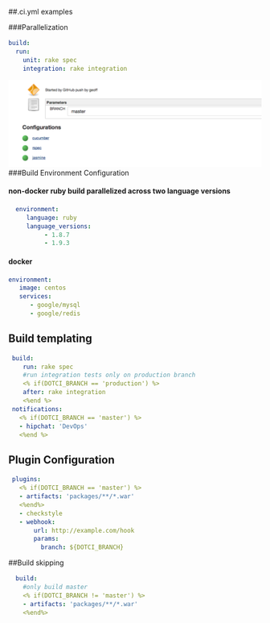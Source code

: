 ##.ci.yml examples


###Parallelization
```yaml
build:
  run:
    unit: rake spec
    integration: rake integration
```
![dotci setup](screenshots/script-parallized.png)
###Build Environment Configuration

#### non-docker ruby build parallelized across two language versions
```yaml
  environment:
     language: ruby
     language_versions:
          - 1.8.7
          - 1.9.3
```

#### docker
```yaml
environment:
   image: centos
   services:
      - google/mysql
      - google/redis
```

## Build templating

```yaml
 build:
    run: rake spec
    #run integration tests only on production branch
    <% if(DOTCI_BRANCH == 'production') %>
    after: rake integration
    <%end %>
 notifications:
   <% if(DOTCI_BRANCH == 'master') %>
   - hipchat: 'DevOps'
   <%end %>
```

## Plugin Configuration
 ```yaml
  plugins:
    <% if(DOTCI_BRANCH == 'master') %>
    - artifacts: 'packages/**/*.war'
    <%end%>
    - checkstyle
    - webhook:
        url: http://example.com/hook
        params:
          branch: ${DOTCI_BRANCH}
 ```

##Build skipping
 ```yaml
   build:
     #only build master
     <% if(DOTCI_BRANCH != 'master') %>
     - artifacts: 'packages/**/*.war'
     <%end%>
 ```
